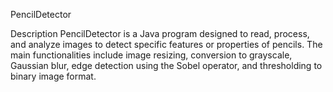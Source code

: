 
PencilDetector



Description
PencilDetector is a Java program designed to read, process, and analyze images to detect specific features or properties of pencils. The main functionalities include image resizing, conversion to grayscale, Gaussian blur, edge detection using the Sobel operator, and thresholding to binary image format.
